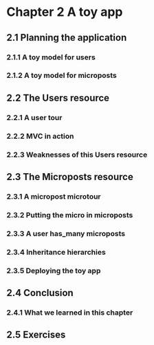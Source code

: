 # Chapter 2 A toy app

## 2.1 Planning the application

### 2.1.1 A toy model for users

### 2.1.2 A toy model for microposts

## 2.2 The Users resource

### 2.2.1 A user tour

### 2.2.2 MVC in action

### 2.2.3 Weaknesses of this Users resource

## 2.3 The Microposts resource

### 2.3.1 A micropost microtour

### 2.3.2 Putting the micro in microposts

### 2.3.3 A user has_many microposts

### 2.3.4 Inheritance hierarchies

### 2.3.5 Deploying the toy app

## 2.4 Conclusion

### 2.4.1 What we learned in this chapter

## 2.5 Exercises
